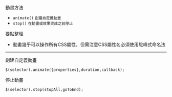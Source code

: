 動畫方法
- `animate()` <small>創建自定義動畫</small>
- `stop()` <small>在動畫或效果完成之前停止</small>

要點整理
- 動畫幾乎可以操作所有CSS屬性，但需注意CSS屬性名必須使用駝峰式命名法

---

創建自定義動畫
```
$(selector).animate({properties},duration,callback);
```

停止動畫
```
$(selector).stop(stopAll,goToEnd);
```